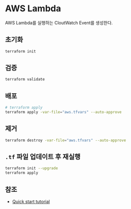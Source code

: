 # AWS Lambda

AWS Lambda를 실행하는 CloutWatch Event를 생성한다.

## 초기화

```sh
terraform init
```

## 검증

```sh
terraform validate
```

## 배포

```sh
# terraform apply
terraform apply -var-file="aws.tfvars" --auto-approve
```

## 제거

```sh
terraform destroy -var-file="aws.tfvars" --auto-approve
```

## `.tf` 파일 업데이트 후 재실행

```sh
terraform init --upgrade
terraform apply
```

## 참조

- [Quick start tutorial](https://learn.hashicorp.com/tutorials/terraform/install-cli?in=terraform/docker-get-started)

